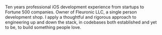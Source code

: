 Ten years professional iOS development experience from startups to Fortune 500 companies. Owner of Fleuronic LLC, a single person development shop. I apply a thoughtful and rigorous approach to engineering up and down the stack, in codebases both established and yet to be, to build something people love.

